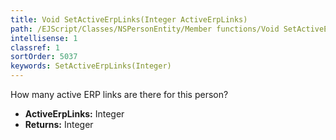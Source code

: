 ```yaml
---
title: Void SetActiveErpLinks(Integer ActiveErpLinks)
path: /EJScript/Classes/NSPersonEntity/Member functions/Void SetActiveErpLinks(Integer p_0)
intellisense: 1
classref: 1
sortOrder: 5037
keywords: SetActiveErpLinks(Integer)
---
```



How many active ERP links are there for this person?



* **ActiveErpLinks:** Integer
* **Returns:** Integer



